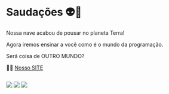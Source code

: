 # Saudações 👽👋

Nossa nave acabou de pousar no planeta Terra!

Agora iremos ensinar a você como é o mundo da programação.

Será coisa de OUTRO MUNDO?

👩‍💻 <a href="https://codigo-extraterrestre.vercel.app/" target="_blank">Nosso SITE</a>

  
  ##
 
<div>   
  <a href="https://instagram.com/codigoextraterrestre" target="_blank"><img src="https://img.shields.io/badge/-Instagram-%23E4405F?style=for-the-badge&logo=instagram&logoColor=white" target="_blank"></a>  
  <a href="https://www.linkedin.com/in/c%C3%B3digo-extraterrestre/" target="_blank"><img src="https://img.shields.io/badge/-LinkedIn-%230077B5?style=for-the-badge&logo=linkedin&logoColor=white" target="_blank"></a>
  <a href="https://www.tiktok.com/@codigoextraterrestre" target="_blank"><img src="https://img.shields.io/badge/TikTok-%23000000.svg?style=for-the-badge&logo=TikTok&logoColor=white" target="_blank"></a> 
 
</div>
